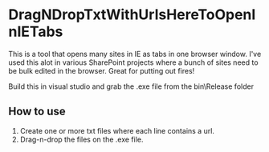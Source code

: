 # DragNDropTxtWithUrlsHereToOpenInIETabs
This is a tool that opens many sites in IE as tabs in one browser window.
I've used this alot in various SharePoint projects where a bunch of sites need to be bulk edited in the browser.
Great for putting out fires!

Build this in visual studio and grab the .exe file from the bin\Release folder

How to use
----------
1. Create one or more txt files where each line contains a url.
2. Drag-n-drop the files on the .exe file.
